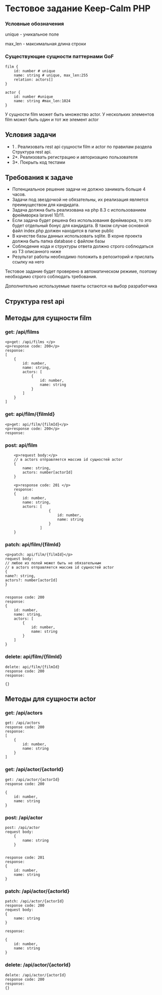 # Тестовое задание Keep-Calm PHP

### Условные обозначения
<p>unique - уникальное поле</p>
max_len - максимальная длина строки

### Существующие сущности паттернами GoF

    film {
        id: number # unique
        name: string # unique, max_len:255
        relation: actors[]
    }
    
    actor {
        id: number #unique
        name: string #max_len:1024
    }

У сущности film может быть множество actor.
У нескольких элементов film может быть один и тот же элемент actor

## Условия задачи

- 1 . Реализовать rest api сущности film и actor по правилам раздела Структура rest api.
- 2*. Реализовать регистрацию и авторизацию пользователя
- 3*. Покрыть код тестами


## Требования к задаче

- Потенциальное решение задачи не должно занимать больше 4 часов.
- Задачи под звездочкой не обязательны, их реализация является преимуществом для кандидата.
- Задача должна быть реализована на php 8.3 с использованием фреймворка laravel 10/11.
- Если задача будет решена без использования фреймворка, то это будет отдельный бонус для кандидата.  В таком случае основной файл index.php должен находится в папке public
- В качестве базы данных использовать sqlite. В корне проекта должна быть папка database с файлом базы
- Соблюдение кода и структуры ответа должно строго соблюдаться из ТЗ описанного ниже
- Результат работы необходимо положить в репозиторий и прислать ссылку на него

<p>Тестовое задание будет проверено в автоматическом режиме, поэтому необходимо строго соблюдать требования.</p>
<p>Дополнительно используемые пакеты остаются на выбор разработчика</p>

## Структура rest api

## Методы для сущности film
### get: /api/films

    <p>get: /api/films </p>
    <p>response code: 200</p>
    response:
    [
        {
            id: number,
            name: string,
            actors: [
                {
                    id: number,
                    name: string
                }
            ]
        }
    ]

### get: api/film/{filmId}

    <p>get: api/film/{filmId}</p>
    <p>response code: 200</p>
    response:

### post: api/film

        <p>request body:</p>
        // в actors отправляется массив id сущностей actor
        {
            name: string,
            actors: number[actorId]
        }

        <p>response code: 201 </p>
        response:
        {
            id: number,
            name: string,
            actors: [
                        {
                            id: number,
                            name: string
                        }
                    ]
        }


### patch: api/film/{filmId}
    <p>patch: api/film/{filmId}</p>
    request body:
    // любое из полей может быть не обязательным
    // в actors отправляется массив id сущностей actor
    {
    name?: string,
    actors?: number[actorId]
    }


    response code: 200
    response:
    {
        id: number,
        name: string,
        actors: [
            {
                id: number,
                name: string
            }
        ]
    }

### delete: api/film/{filmId}

    delete: api/film/{filmId}
    response code: 200
    response:

    {}


## Методы для сущности actor
### get: /api/actors

    get: /api/actors
    response code: 200
    response:
    [
        {
            id: number,
            name: string
        }
    ]

### get: /api/actor/{actorId}

    get: /api/actor/{actorId}
    response code: 200

    {
        id: number,
        name: string
    }


### post: /api/actor


    post: /api/actor
    request body:
        {
            name: string
        }


    response code: 201
    response:
    {
        id: number,
        name: string
    }

### patch: /api/actor/{actorId}

    patch: /api/actor/{actorId}
    response code: 200
    request body:
    {
        name: string
    }

    response:

    {
        id: number,
        name: string
    }


### delete: /api/actor/{actorId}

    delete: /api/actor/{actorId}
    response code: 200
    response:
    {}

